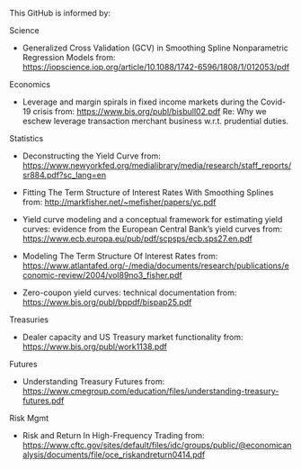 This GitHub is informed by:

Science
- Generalized Cross Validation (GCV) in Smoothing Spline Nonparametric Regression Models
from: https://iopscience.iop.org/article/10.1088/1742-6596/1808/1/012053/pdf

Economics
- Leverage and margin spirals in fixed income markets during the Covid-19 crisis
from: https://www.bis.org/publ/bisbull02.pdf
Re: Why we eschew leverage transaction merchant business w.r.t. prudential duties.

Statistics
- Deconstructing the Yield Curve
from: https://www.newyorkfed.org/medialibrary/media/research/staff_reports/sr884.pdf?sc_lang=en

- Fitting The Term Structure of Interest Rates With Smoothing Splines
from: http://markfisher.net/~mefisher/papers/yc.pdf

- Yield curve modeling and a conceptual framework for estimating yield curves: evidence from the European Central Bank’s yield curves
from: https://www.ecb.europa.eu/pub/pdf/scpsps/ecb.sps27.en.pdf

- Modeling The Term Structure Of Interest Rates
from: https://www.atlantafed.org/-/media/documents/research/publications/economic-review/2004/vol89no3_fisher.pdf

- Zero-coupon yield curves: technical documentation 
from: https://www.bis.org/publ/bppdf/bispap25.pdf

Treasuries
- Dealer capacity and US Treasury market functionality
from: https://www.bis.org/publ/work1138.pdf

Futures
- Understanding Treasury Futures
from: https://www.cmegroup.com/education/files/understanding-treasury-futures.pdf

Risk Mgmt
- Risk and Return In High-Frequency Trading
from: https://www.cftc.gov/sites/default/files/idc/groups/public/@economicanalysis/documents/file/oce_riskandreturn0414.pdf


